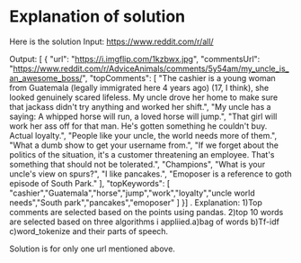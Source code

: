 # Explanation of solution
Here is the solution
Input:
https://www.reddit.com/r/all/

Output:
[
	{
		"url": "https://i.imgflip.com/1kzbwx.jpg",
		"commentsUrl": "https://www.reddit.com/r/AdviceAnimals/comments/5y54am/my_uncle_is_an_awesome_boss/",
		"topComments": [
    "The cashier is a young woman from Guatemala (legally immigrated here 4 years ago) (17, I think), she looked genuinely scared       lifeless. My uncle drove her home to make sure that jackass didn't try anything and worked her shift.",
    "My uncle has a saying: A whipped horse will run, a loved horse will jump.",
    "That girl will work her ass off for that man. He's gotten something he couldn't buy. Actual loyalty.",
    "People like your uncle, the world needs more of them.",
    "What a dumb show to get your username from.",
    "If we forget about the politics of the situation, it's a customer threatening an employee. That's something that should not be tolerated.",
    "Champions",
    "What is your uncle's view on spurs?",
    "I like pancakes.",
    "Emoposer is a reference to goth episode of South Park."
    ],
		"topKeywords": [
			"cashier","Guatemala","horse","jump","work","loyalty","uncle world needs","South park","pancakes","emoposer"
		]
	}]
.
Explanation:
1)Top comments are selected based on the points using pandas.
2)top 10 words are selected based on three algorithms i appliied.a)bag of words b)Tf-idf c)word_tokenize and their parts of speech.

Solution is for only one url mentioned above.
